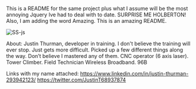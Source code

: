 This is a README for the same project plus what I assume will be the most annoying Jquery Ive had to 
deal with to date. SURPRISE ME HOLBERTON! Also, I am adding the word Amazing. This is an amazing README. 

![SS-js](https://user-images.githubusercontent.com/62124128/175846736-24a0684c-57f8-453d-8db7-733aa4386119.PNG)


About: Justin Thurman, developer in training. I don't believe the training will ever stop. Just gets more difficult. Picked up a few different things along the way. Don’t believe I mastered any of them. CNC operator (6 axis laser). Tower Climber. Field Technician Wireless Broadband. 96B  

Links with my name attached: https://www.linkedin.com/in/justin-thurman-293942123/
 https://twitter.com/JustinT68937874

